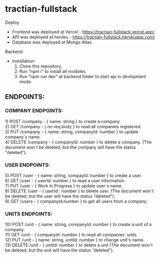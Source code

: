 # tractian-fullstack

Deploy
- Frontend was deployed at Vercel - https://tractian-fullstack.vercel.app/
- API was deployed at heroku - https://tractian-fullstack.herokuapp.com/
- Database was deployed at Mongo Atlas.

Backend

- Installation:
  1) Clone this repository,
  2) Run "npm i" to install all modules.
  3) Run "npm run dev" at backend folder to start api in devlopment mode.

<h2>ENDPOINTS:</h2>
     <h3><strong>COMPANY ENDPOINTS:</strong></h3>
      1) POST /company - { name: string } to create a company. </br>
      2) GET /company - { no req.body } to read all companies registered. </br>
      3) PUT /company - { name: string, companyId: number } to update company`s name. </br>
      4) DELETE /company - { companyId: number } to delete a company. (The document won`t be deleted, but the company will have the status "deleted"). </br>
    <h3><strong>USER ENDPOINTS:</strong></h3>
    5) POST /user - { name: string, compayId: number } to create a user. </br>
    6) GET /user - { userId: number } to read a user information. </br>
    7) PUT /user - { Work In Progress } to update user`s name. </br>
    8) DELETE /user - { userId : number } to delete user. (The document won`t be deleted, but the user will have the status "deleted"). </br>
    9) GET /users - { companyId:number } to get all users from a company.
    <h3><strong>UNITS ENDPOINTS:</strong></h3>
    10) POST /unit - { name: string, companyId: number } to create a unit of a company.</br>
    11) GET /unit - { companyId: number } to read all companies' units.</br>
    12) PUT /unit - { name: string, unitId: number } to change unit's name.</br>
    13) DELETE /unit - { unitId: number } to delete a unit (The document won`t be deleted, but the unit will have the status "deleted").</br>

